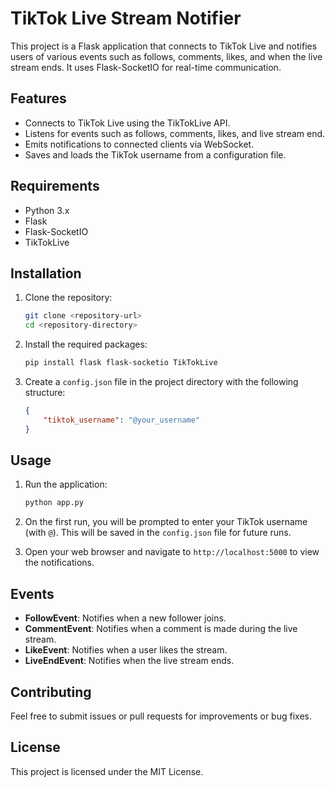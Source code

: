 # TikTok Live Stream Notifier

This project is a Flask application that connects to TikTok Live and notifies users of various events such as follows, comments, likes, and when the live stream ends. It uses Flask-SocketIO for real-time communication.

## Features

- Connects to TikTok Live using the TikTokLive API.
- Listens for events such as follows, comments, likes, and live stream end.
- Emits notifications to connected clients via WebSocket.
- Saves and loads the TikTok username from a configuration file.

## Requirements

- Python 3.x
- Flask
- Flask-SocketIO
- TikTokLive

## Installation

1. Clone the repository:
   ```bash
   git clone <repository-url>
   cd <repository-directory>
   ```

2. Install the required packages:
   ```bash
   pip install flask flask-socketio TikTokLive
   ```

3. Create a `config.json` file in the project directory with the following structure:
   ```json
   {
       "tiktok_username": "@your_username"
   }
   ```

## Usage

1. Run the application:
   ```bash
   python app.py
   ```

2. On the first run, you will be prompted to enter your TikTok username (with `@`). This will be saved in the `config.json` file for future runs.

3. Open your web browser and navigate to `http://localhost:5000` to view the notifications.

## Events

- **FollowEvent**: Notifies when a new follower joins.
- **CommentEvent**: Notifies when a comment is made during the live stream.
- **LikeEvent**: Notifies when a user likes the stream.
- **LiveEndEvent**: Notifies when the live stream ends.

## Contributing

Feel free to submit issues or pull requests for improvements or bug fixes.

## License

This project is licensed under the MIT License.
